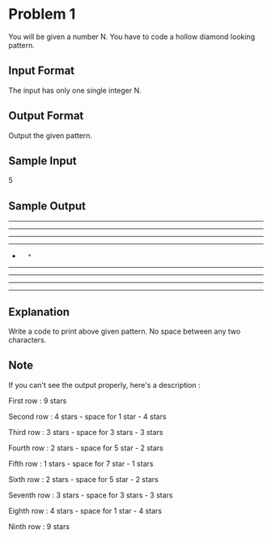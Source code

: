 # Problem 1

You will be given a number N. You have to code a hollow diamond looking pattern.

## Input Format

The input has only one single integer N.

## Output Format

Output the given pattern.

## Sample Input

5

## Sample Output

********* 

**** ****

***   ***

**     **

*       *

**     **

***   ***

**** ****

*********

## Explanation

Write a code to print above given pattern. No space between any two characters.

## Note

If you can't see the output properly, here's a description :

First row : 9 stars

Second row : 4 stars - space for 1 star - 4 stars

Third row : 3 stars - space for 3 stars - 3 stars

Fourth row : 2 stars - space for 5 star - 2 stars

Fifth row : 1 stars - space for 7 star - 1 stars

Sixth row : 2 stars - space for 5 star - 2 stars

Seventh row : 3 stars - space for 3 stars - 3 stars

Eighth row : 4 stars - space for 1 star - 4 stars

Ninth row : 9 stars
